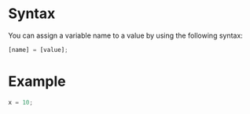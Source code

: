 # Syntax
You can assign a variable name to a value by using the following syntax:  
```js
[name] = [value];
```

# Example
```js
x = 10;
```
